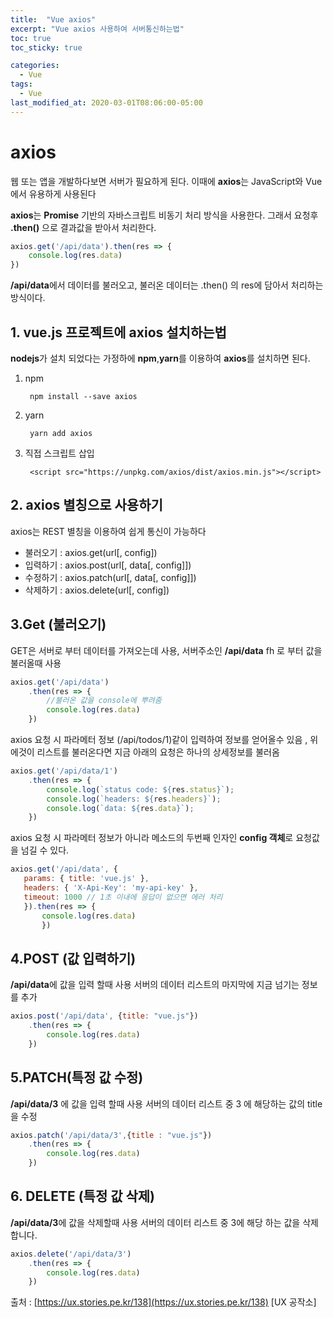 ```yaml
---
title:  "Vue axios"
excerpt: "Vue axios 사용하여 서버통신하는법"
toc: true
toc_sticky: true

categories:
  - Vue
tags:
  - Vue
last_modified_at: 2020-03-01T08:06:00-05:00
---
```


# axios

웹 또는 앱을 개발하다보면 서버가 필요하게 된다.
이때에 **axios**는 JavaScript와 Vue에서 유용하게 사용된다

**axios**는 **Promise** 기반의 자바스크립트 비동기 처리 방식을 사용한다.
그래서 요청후 **.then()** 으로 결과값을 받아서 처리한다.

```js
axios.get('/api/data').then(res => {
    console.log(res.data)
})

```

**/api/data**에서 데이터를 불러오고, 불러온 데이터는 .then() 의 res에 담아서 처리하는 방식이다.

## 1. vue.js 프로젝트에 axios 설치하는법

**nodejs**가 설치 되었다는 가정하에 **npm**,**yarn**를 이용하여 **axios**를 설치하면 된다.

1. npm 

        npm install --save axios

2. yarn

        yarn add axios

3. 직접 스크립트 삽입

        <script src="https://unpkg.com/axios/dist/axios.min.js"></script>

## 2. axios 별칭으로 사용하기

axios는 REST 별칭을 이용하여 쉽게 통신이 가능하다
+ 불러오기 : axios.get(url[, config])
+ 입력하기 : axios.post(url[, data[, config]])
+ 수정하기 : axios.patch(url[, data[, config]])
+ 삭제하기 : axios.delete(url[, config])


## 3.Get (불러오기)

GET은 서버로 부터 데이터를 가져오는데 사용, 서버주소인 **/api/data** fh 로 부터 값을 불러올때 사용
```js
axios.get('/api/data')
    .then(res => {
        //불러온 값을 console에 뿌려줌
        console.log(res.data)
    })

```

axios 요청 시 파라메터 정보 (/api/todos/1)같이 입력하여 정보를 얻어올수 있음 , 위에것이 리스트를 불러온다면 지금 아래의 요청은 하나의 상세정보를 불러옴

```js
axios.get('/api/data/1')
    .then(res => {
        console.log(`status code: ${res.status}`);
        console.log(`headers: ${res.headers}`);
        console.log(`data: ${res.data}`);
    })
```

axios 요청 시 파라메터 정보가 아니라 메소드의 두번째 인자인 **config 객체**로 요청값을 넘길 수 있다.

```js
axios.get('/api/data', {
   params: { title: 'vue.js' },
   headers: { 'X-Api-Key': 'my-api-key' }, 
   timeout: 1000 // 1초 이내에 응답이 없으면 에러 처리 
   }).then(res => { 
       console.log(res.data) 
       })
```

## 4.POST (값 입력하기)

**/api/data**에 값을 입력 할때 사용
서버의 데이터 리스트의 마지막에 지금 넘기는 정보를 추가
```js
axios.post('/api/data', {title: "vue.js"})
    .then(res => {
        console.log(res.data)
    })
```

## 5.PATCH(특정 값 수정)

**/api/data/3** 에 값을 입력 할때 사용
서버의 데이터 리스트 중 3 에 해당하는 값의 title을 수정

```js
axios.patch('/api/data/3',{title : "vue.js"})
    .then(res => {
        console.log(res.data)
    })

```

## 6. DELETE (특정 값 삭제)

**/api/data/3**에 값을 삭제할때 사용
서버의 데이터 리스트 중 3에 해당 하는 값을 삭제 합니다.
```js
axios.delete('/api/data/3')
    .then(res => {
        console.log(res.data)
    })

```


출처 : [https://ux.stories.pe.kr/138](https://ux.stories.pe.kr/138) [UX 공작소]